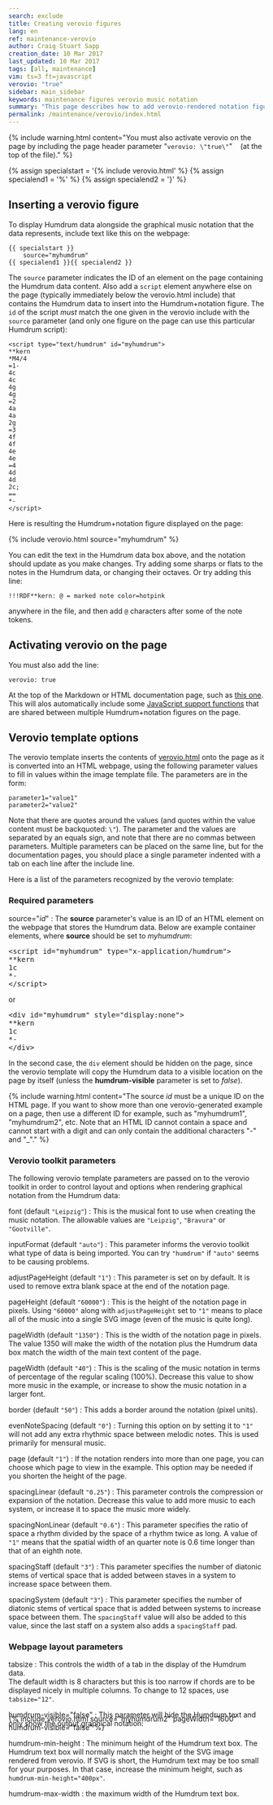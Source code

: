 ```yaml
---
search: exclude
title: Creating verovio figures
lang: en
ref: maintenance-verovio
author: Craig Stuart Sapp
creation_date: 10 Mar 2017
last_updated: 10 Mar 2017
tags: [all, maintenance]
vim: ts=3 ft=javascript
verovio: "true"
sidebar: main_sidebar
keywords: maintenance figures verovio music notation
summary: "This page describes how to add verovio-rendered notation figures to documentation pages that have editable Humdrum data alongside the notation."
permalink: /maintenance/verovio/index.html
---
```


{% include warning.html
	content="You must also activate verovio on the page by including the page header parameter \"`verovio: \"true\"`\" &nbsp;&nbsp; (at the top of the file)."
%}


{% assign specialstart = '{% include verovio.html' %}
{% assign specialend1 = '%' %}
{% assign specialend2 = '}' %}

## Inserting a verovio figure ##

To display Humdrum data alongside the graphical music notation 
that the data represents, include text like this on the webpage:

```liquid
{{ specialstart }}
	source="myhumdrum"
{{ specialend1 }}{{ specialend2 }}
```

The `source` parameter indicates the ID of an element on the page
containing the Humdrum data content.  Also add a `script` element
anywhere else on the page (typically immediately below the verovio.html
include) that contains the Humdrum data to insert into the
Humdrum+notation figure.  The `id` of the script *must* match the one
given in the verovio include with the `source` parameter (and only
one figure on the page can use this particular Humdrum script):

```humdrum
<script type="text/humdrum" id="myhumdrum">
**kern
*M4/4
=1-
4c
4c
4g
4g
=2
4a
4a
2g
=3
4f
4f
4e
4e
=4
4d
4d
2c;
==
*-
</script>
```

Here is resulting the Humdrum+notation figure displayed on the page:

{% include verovio.html
	source="myhumdrum"
%}
<script type="text/humdrum" id="myhumdrum">
**kern
*M4/4
=1-
4c
4c
4g
4g
=2
4a
4a
2g
=3
4f
4f
4e
4e
=4
4d
4d
2c;
==
*-
</script>

You can edit the text in the Humdrum data box above, and the notation should
update as you make changes.  Try adding some sharps or flats to the notes
in the Humdrum data, or changing their octaves. Or try adding this line:
```
!!!RDF**kern: @ = marked note color=hotpink
```
anywhere in the file, and then add `@` characters after some of the note tokens.

## Activating verovio on the page ##

You must also add the line:

```liquid
verovio: true
```

At the top of the Markdown or HTML documentation page, such as [this
one](https://raw.githubusercontent.com/humdrum-tools/vhv-documentation/gh-pages/maintenance/verovio/index.md).  This 
will alos automatically include some [JavaScript support
functions](https://github.com/humdrum-tools/vhv-documentation/blob/gh-pages/_includes/verovio_support_functions.html)
that are shared between multiple Humdrum+notation figures on the page.

## Verovio template options ##

The verovio template inserts the contents of
[verovio.html](https://github.com/humdrum-tools/vhv-documentation/blob/gh-pages/_includes/verovio.html)
onto the page as it is converted into an HTML webpage, using the
following parameter values to fill in values within the image
template file.  The parameters are in the form:

```liquid
parameter1="value1"
parameter2="value2"
```

Note that there are quotes around the values (and quotes within the value
content must be backquoted: `\"`).  The parameter and the values are separated by
an equals sign, and note that there are no commas between parameters.  Multiple
parameters can be placed on the same line, but for the documentation pages, you
should place a single parameter indented with a tab on each line after the
include line.


Here is a list of the parameters recognized by the verovio template:

### Required parameters ###

source="*id*"
: The **source** parameter's value is an ID of an HTML element on the webpage that stores the Humdrum data.  Below are example container elements, where **source** should be set to *myhumdrum*:

<pre>
&lt;script id="myhumdrum" type="x-application/humdrum"&gt;
**kern
1c
*-
&lt;/script&gt;
</pre>

or

<pre>
&lt;div id="myhumdrum" style="display:none"&gt;
**kern
1c
*-
&lt;/div&gt;
</pre>

In the second case, the `div` element should be hidden on the page,
since the verovio template will copy the Humdrum data to a visible
location on the page by itself (unless the **humdrum-visible** 
parameter is set to *false*).

{% include warning.html
	content="The source *id* must be a unique ID on the HTML page.  If you want to show more than one verovio-generated example on a page, then use a different ID for example, such as \"myhumdrum1\", \"myhumdrum2\", etc.  Note that an HTML ID cannot contain a space and cannot start with a digit and can only contain the additional characters \"-\" and \"_\"."
%}


### Verovio toolkit parameters ###

The following verovio template parameters are passed on to the 
verovio toolkit in order to control layout and options when rendering
graphical notation from the Humdrum data:

font (default `"Leipzig"`)
: This is the musical font to use when creating the music notation.  The
allowable values are `"Leipzig"`, `"Bravura"` or `"Gootville"`.

inputFormat (default `"auto"`)
: This parameter informs the verovio toolkit what type of data is 
being imported.  You can try `"humdrum"` if `"auto"` seems to be causing 
problems.

adjustPageHeight (default `"1"`)
: This parameter is set on by default.  It is used to remove extra blank
space at the end of the notation page.

pageHeight (default `"60000"`)
: This is the height of the notation page in pixels.  Using `"60000"` along
with `adjustPageHeight` set to `"1"` means to place all of the music into
a single SVG image (even of the music is quite long).

pageWidth (default `"1350"`)
: This is the width of the notation page in pixels.  The value 1350 will
make the width of the notation plus the Humdrum data box match the width
of the main text content of the page.

pageWidth (default `"40"`)
: This is the scaling of the music notation in terms of percentage of the
regular scaling (100%). Decrease this value to show more music in the example,
or increase to show the music notation in a larger font.

border (default `"50"`)
: This adds a border around the notation (pixel units).

evenNoteSpacing (default `"0"`)
: Turning this option on by setting it to `"1"` will not add any extra
rhythmic space between melodic notes.  This is used primarily for mensural
music.

page (default `"1"`)
: If the notation renders into more than one page, you can choose which
page to view in the example.  This option may be needed if you shorten
the height of the page.

spacingLinear (default `"0.25"`)
: This parameter controls the compression or expansion of the notation.  Decrease
this value to add more music to each system, or increase it to space the music
more widely.

spacingNonLinear (default `"0.6"`)
: This parameter specifies the ratio of space a rhythm divided by the space
of a rhythm twice as long.  A value of `"1"` means that the spatial width of
an quarter note is 0.6 time longer than that of an eighth note.

spacingStaff (default `"3"`)
: This parameter specifies the number of diatonic stems of vertical space
that is added between staves in a system to increase space between them.

spacingSystem (default `"3"`)
: This parameter specifies the number of diatonic stems of vertical space
that is added between systems to increase space between them. The `spacingStaff`
value will also be added to this value, since the last staff on a system also
adds a `spacingStaff` pad.

### Webpage layout parameters ###

tabsize
: This controls the width of a tab in the display of the Humdrum data.  
The default width is 8 characters but this is too narrow if chords are to
be displayed nicely in multiple columns.  To change to 12 spaces, use `tabsize="12"`.


humdrum-visible="false"
: This parameter will hide the Humdrum text and only show the output graphical
notation:

<div style="margin-top: -40px;">
{% include verovio.html
	source="myhumdrum2"
	pageWidth="1600"
	humdrum-visible="false"
%}
<script type="text/humdrum" id="myhumdrum2">
**kern
*M4/4
=1-
4c
4c
4g
4g
=2
4a
4a
2g
=3
4f
4f
4e
4e
=4
4d
4d
2c;
==
*-
</script>
</div>

humdrum-min-height
: The minimum height of the Humdrum text box.  The Humdrum text box
will normally match the height of the SVG image rendered from verovio.  If
SVG is short, the Humdrum text may be too small for your purposes.  In that
case, increase the minimum height, such as `humdrum-min-height="400px"`.


humdrum-max-width
: the maximum width of the Humdrum text box.



